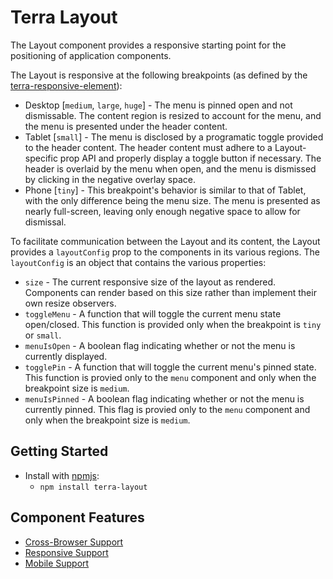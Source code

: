 # Terra Layout

The Layout component provides a responsive starting point for the positioning of application components.

The Layout is responsive at the following breakpoints (as defined by the [terra-responsive-element](https://github.com/cerner/terra-core/blob/master/packages/terra-responsive-element/src/breakpoints.module.scss)):
* Desktop [`medium`, `large`, `huge`] - The menu is pinned open and not dismissable. The content region is resized to account for the menu, and the menu is presented under the header content.
* Tablet [`small`] - The menu is disclosed by a programatic toggle provided to the header content. The header content must adhere to a Layout-specific prop API and properly display a toggle button if necessary. The header is overlaid by the menu when open, and the menu is dismissed by clicking in the negative overlay space.
* Phone [`tiny`] - This breakpoint's behavior is similar to that of Tablet, with the only difference being the menu size. The menu is presented as nearly full-screen, leaving only enough negative space to allow for dismissal.

To facilitate communication between the Layout and its content, the Layout provides a `layoutConfig` prop to the components in its various regions. The `layoutConfig` is an object that contains the various properties:
* `size` - The current responsive size of the layout as rendered. Components can render based on this size rather than implement their own resize observers.
* `toggleMenu` - A function that will toggle the current menu state open/closed. This function is provided only when the breakpoint is `tiny` or `small`.
* `menuIsOpen` - A boolean flag indicating whether or not the menu is currently displayed.
* `togglePin` - A function that will toggle the current menu's pinned state. This function is provied only to the `menu` component and only when the breakpoint size is `medium`.
* `menuIsPinned` - A boolean flag indicating whether or not the menu is currently pinned. This flag is provied only to the `menu` component and only when the breakpoint size is `medium`.

## Getting Started

- Install with [npmjs](https://www.npmjs.com):
  - `npm install terra-layout`

## Component Features
* [Cross-Browser Support](https://github.com/cerner/terra-ui/blob/master/src/terra-dev-site/contributing/ComponentStandards.e.contributing.md#cross-browser-support)
* [Responsive Support](https://github.com/cerner/terra-ui/blob/master/src/terra-dev-site/contributing/ComponentStandards.e.contributing.md#responsive-support)
* [Mobile Support](https://github.com/cerner/terra-ui/blob/master/src/terra-dev-site/contributing/ComponentStandards.e.contributing.md#mobile-support)
